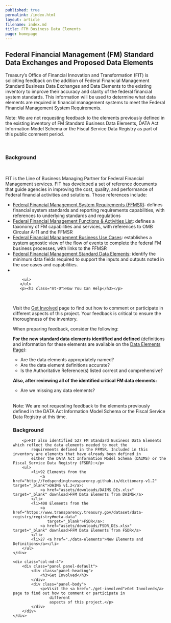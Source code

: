```yaml
---
published: true
permalink: /index.html
layout: article
filename: index.md
title: FFM Business Data Elements
page: homepage
---
```

<div class="row">
    <div class="col-md-8">
        <h2 class="mt-0">Federal Financial Management (FM) Standard Data Exchanges and Proposed Data Elements</h2>
        <p>
            Treasury’s Office of Financial Innovation and Transformation (FIT) is soliciting feedback on the addition of Federal Financial Management Standard Business Data Exchanges and Data Elements to the existing inventory to improve their accuracy and clarity of the federal financial system standards. This information will be used to determine what data elements are required in financial management systems to meet the Federal Financial Management System Requirements.
        </p>
     <p>
            Note: We are not requesting feedback to the elements previously defined in the existing inventory of FM Standard Business Data Elements, DATA Act Information Model Schema or the Fiscal Service Data Registry as part of this public comment period.
        </p>
     <!--<p>-->
        <!--Treasury’s Office of Financial Innovation and Transformation (FIT) is the Line of Business (LoB) Managing-->
        <!--Partner for the Federal Financial Management (FM) service area. FIT has developed a set of reference-->
        <!--documents to help guide agencies in improving the cost, quality, and performance of Federal financial-->
        <!--activities and solutions. Those references include:-->
        <!--</p>-->
        <p><h3 class="mt-0">Background</h3></p>
         <p>
            FIT is the Line of Business Managing Partner for Federal Financial Management services. FIT has developed a
            set of reference documents that guide agencies in improving the cost, quality, and performance of
            Federal financial activities and solutions. Those references include:
        </p>
        <ul>
            <li>
                <a href="https://tfm.fiscal.treasury.gov/v1/p6/c950.html" target="_blank">Federal Financial Management
                    System Requirements (FFMSR)</a>: defines financial system standards and reporting requirements
                capabilities, with references to underlying standards and regulations
            </li>
            <li>
                <a href="https://www.fiscal.treasury.gov/fsservices/gov/fit/FMFunctionsandActivities.pdf"
                   target="_blank" download>Federal Financial Management Functions & Activities List</a>: defines a
                taxonomy of FM capabilities and services, with references to OMB Circular A-11 and the FFMSR
            </li>
            <li>
                <a href="https://www.fiscal.treasury.gov/fsservices/gov/fit/fit_usecase.htm" target="_blank">Federal
                    Financial Management Business Use Cases</a>: establishes a system agnostic view of the flow of
                events
                to complete the federal FM business processes, with links to the FFMSR
            </li>
        <li>
                <a href="https://fiscal.treasury.gov/files/fit/ffm-standard-data-elements.xlsx" target="_blank">Federal
                    Financial Management Standard Data Elements</a>: identify the minimum data fields required to support the inputs and outputs noted in the use cases and                           capabilities.
            </li>
          <li>
</li>
         
        <ul>
       </ul>
       <p><h3 class="mt-0">How You Can Help</h3></p>
        <p>Visit the <a href="./get-involved">Get Involved</a> page to find out how to comment or participate in different aspects of this project. Your feedback is critical to ensure the thoroughness of the inventory.
        </p>
        <p>
            When preparing feedback, consider the following:
        </p>
        <p>
            <strong>For the new standard data elements identified and defined</strong> (definitions and
            information for these elements are available on the <a href="./data-elements">Data
            Elements Page</a>):
        </p>
        <ul>
            <li>
                Are the data elements appropriately named?
            </li>
            <li>
                Are the data element definitions accurate?
            </li>
            <li>
                Is the Authoritative Reference(s) listed correct and comprehensive?
            </li>
        </ul>
        <p><strong>Also, after reviewing all of the identified critical FM data elements:</strong></p>
        <ul>
            <li>Are we missing any data elements?</li>
        </ul>
        <p>Note: We are not requesting feedback to the elements previously defined in the DATA Act Information Model Schema or the Fiscal Service Data Registry at this time.
        </p>
        <p>
        </p>
        <h3 class="mt-0">Background</h3>
       

        <p>FIT also identified 527 FM Standard Business Data Elements which reflect the data elements needed to meet the
            requirements defined in the FFMSR. Included in this inventory are elements that have already been defined in
            either the DATA Act Information Model Schema (DAIMS) or the Fiscal Service Data Registry (FSDR):</p>
        <ul>
            <li>92 Elements from the
                <a href="http://fedspendingtransparency.github.io/dictionary-v1.2" target="_blank">DAIMS v1.2</a>:
                <a href="assets/downloads/DAIMS_DEs.xlsx" target="_blank" download>FFM Data Elements from DAIMS</a>
            </li>
            <li>408 Elements from the
                <a href="https://www.transparency.treasury.gov/dataset/data-registry/registry#meta-data"
                   target="_blank">FSDR</a>:
                <a href="assets/downloads/FSDR_DEs.xlsx" target="_blank" download>FFM Data Elements from FSDR</a>
            </li>
            <li>27 <a href="./data-elements">New Elements and Definitions</a></li>
        </ul>
    </div>
     
    <div class="col-md-4">
        <div class="panel panel-default">
            <div class="panel-heading">
                <h3>Get Involved</h3>
            </div>
            <div class="panel-body">
                <p>Visit the <a href="./get-involved">Get Involved</a> page to find out how to comment or participate in
                    different
                    aspects of this project.</p>
            </div>
        </div>
    </div>
</div>
